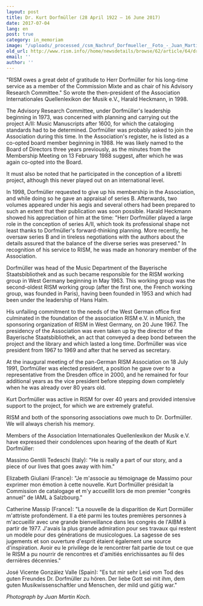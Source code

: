 ```yaml
---
layout: post
title: Dr. Kurt Dorfmüller (28 April 1922 – 16 June 2017)
date: 2017-07-04
lang: en
post: true
category: in_memoriam
image: "/uploads/_processed_/csm_Nachruf_Dorfmueller__Foto_-_Juan_Martin_Koch_88f6bdcb03.jpg"
old_url: http://www.rism.info//home/newsdetails/browse/62/article/64/dr-kurt-dorfmueller-28-april-1922-16-june-2017.html
email: ''
author: ''
---
```



"RISM owes a great debt of gratitude to Herr Dorfmüller for his long-time service as a member of the Commission Mixte and as chair of his Advisory Research Committee." So wrote the then-president of the Association Internationales Quellenlexikon der Musik e.V., Harald Heckmann, in 1998.

The Advisory Research Committee, under Dorfmüller's leadership beginning in 1973, was concerned with planning and carrying out the project A/II: Music Manuscripts after 1600, for which the cataloging standards had to be determined. Dorfmüller was probably asked to join the Association during this time. In the Association's register, he is listed as a co-opted board member beginning in 1988. He was likely named to the Board of Directors three years previously, as the minutes from the Membership Meeting on 13 February 1988 suggest, after which he was again co-opted into the Board.

It must also be noted that he participated in the conception of a libretti project, although this never played out on an international level.

In 1998, Dorfmüller requested to give up his membership in the Association, and while doing so he gave an appraisal of series B. Afterwards, two volumes appeared under his aegis and several others had been prepared to such an extent that their publication was soon possible. Harald Heckmann showed his appreciation of him at the time: "Herr Dorfmüller played a large role in the conception of series A/II, which took its professional shape not least thanks to Dorfmüller's forward-thinking planning. More recently, he oversaw series B and in tireless negotiations with the authors about the details assured that the balance of the diverse series was preserved." In recognition of his service to RISM, he was made an honorary member of the Association.

Dorfmüller was head of the Music Department of the Bayerische Staatsbibliothek and as such became responsible for the RISM working group in West Germany beginning in May 1963. This working group was the second-oldest RISM working group (after the first one, the French working group, was founded in Paris), having been founded in 1953 and which had been under the leadership of Hans Halm.

His unfailing commitment to the needs of the West German office first culminated in the foundation of the association RISM e.V. in Munich, the sponsoring organization of RISM in West Germany, on 20 June 1967. The presidency of the Association was even taken up by the director of the Bayerische Staatsbibliothek, an act that conveyed a deep bond between the project and the library and which lasted a long time. Dorfmüller was vice president from 1967 to 1969 and after that he served as secretary.

At the inaugural meeting of the pan-German RISM Association on 18 July 1991, Dorfmüller was elected president, a position he gave over to a representative from the Dresden office in 2000, and he remained for four additional years as the vice president before stepping down completely when he was already over 80 years old.

Kurt Dorfmüller was active in RISM for over 40 years and provided intensive support to the project, for which we are extremely grateful.

RISM and both of the sponsoring associations owe much to Dr. Dorfmüller. We will always cherish his memory.

Members of the Association Internationales Quellenlexikon der Musik e.V. have expressed their condolences upon hearing of the death of Kurt Dorfmüller:

Massimo Gentili Tedeschi (Italy): "He is really a part of our story, and a piece of our lives that goes away with him."

Elizabeth Giuliani (France): "Je m'associe au témoignage de Massimo pour exprimer mon émotion à cette nouvelle. Kurt Dorfmüller présidait la Commission de catalogage et m'y accueillit lors de mon premier "congrès annuel" de IAML à Salzbourg."

Catherine Massip (France): "La nouvelle de la disparition de Kurt Dormüller m'attriste profondément. Il a été parmi les toutes premières personnes à m'accueillir avec une grande bienveillance dans les congrès de l'AIBM à partir de 1977. J'avais la plus grande admiration pour ses travaux qui restent un modèle pour des générations de musicologues. La sagesse de ses jugements et son ouverture d'esprit étaient également une source d'inspiration. Avoir eu le privilège de le rencontrer fait partie de tout ce que le RISM a pu nourrir de rencontres et d'amitiés enrichissantes au fil des dernières décennies."

José Vicente González Valle (Spain): "Es tut mir sehr Leid vom Tod des guten Freundes Dr. Dorfmüller zu hören. Der liebe Gott sei mit ihm, dem guten Musikwissenschaftler und Menschen, der mild und gütig war."

_Photograph by Juan Martin Koch._



<script type="text/javascript">var switchTo5x=true;</script><script type="text/javascript" src="http://w.sharethis.com/button/buttons.js"></script><script type="text/javascript">stLight.options({publisher: "9b601438-1ce1-49d8-bfd7-9cff5df54c17", doNotHash: false, doNotCopy: false, hashAddressBar: false});</script>